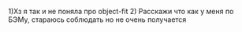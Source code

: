 1)Хз я так и не поняла про object-fit
2) Расскажи что как у меня по БЭМу, стараюсь соблюдать но не очень получается
